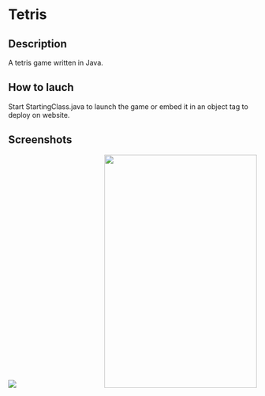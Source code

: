 # Tetris
<style>
  .table {
    display: table;
  }

  .cell {
    display: table-cell;
    width : 309;
    height : 472;
  }
</style>

<h2>Description</h2>
<p>A tetris game written in Java.</p>

<h2>How to lauch</h2>
<p>Start StartingClass.java to launch the game or embed it in an object tag to deploy on website.</p>

<h2>Screenshots</h2>
<span class="table">
<span class="cell"><img  src="https://raw.githubusercontent.com/IlyaIvanov1/Tetris/master/src/data/screenshot1.png"></span>
<span class="cell"><img width="309" height = "472" src="https://raw.githubusercontent.com/IlyaIvanov1/Tetris/master/src/data/screenshot2.png"></span>
</span>
